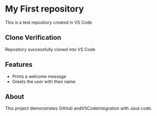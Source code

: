 # My First repository
This is a test repository created in VS Code
## Clone Verification
Repository successfully cloned into VS Code
## Features
- Prints a welcome message
- Greets the user with their name
## About
This project demonstrates GitHub andVSCodeintegration with Java code.